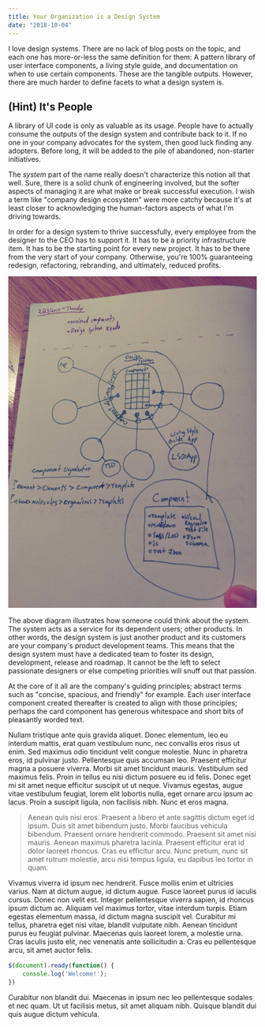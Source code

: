 ```yaml
---
title: Your Organization is a Design System
date: "2018-10-04"
---
```


I love design systems. There are no lack of blog posts on the topic, and each one has more-or-less the same definition for them: A pattern library of user interface components, a living style guide, and documentation on when to use certain components. These are the tangible outputs. However, there are much harder to define facets to what a design system is. 

<!-- end -->

## (Hint) It's People

A library of UI code is only as valuable as its usage. People have to actually consume the outputs of the design system and contribute back to it. If no one in your company advocates for the system, then good luck finding any adopters. Before long, it will be added to the pile of abandoned, non-starter initiatives. 

The _system_ part of the name really doesn't characterize this notion all that well. Sure, there is a solid chunk of engineering involved, but the softer aspects of managing it are what make or break successful execution. I wish a term like "company design ecosystem" were more catchy because it's at least closer to acknowledging the human-factors aspects of what I'm driving towards. 

In order for a design system to thrive successfully, every employee from the designer to the CEO has to support it. It has to be a priority infrastructure item. It has to be the starting point for every new project. It has to be there from the very start of your company. Otherwise, you're 100% guaranteeing redesign, refactoring, rebranding, and ultimately, reduced profits.

![A diagram of how a design system services the apps that depend on it.](./design-system.jpg)

The above diagram illustrates how someone could think about the system. The system acts as a service for its dependent users; other products. In other words, the design system is just another product and its customers are your company's product development teams. This means that the design system must have a dedicated team to foster its design, development, release and roadmap. It cannot be the left to select passionate designers or else competing priorities will snuff out that passion. 

At the core of it all are the company's guiding principles; abstract terms such as "concise, spacious, and friendly" for example. Each user interface component created thereafter is created to align with those principles; perhaps the card component has generous whitespace and short bits of pleasantly worded text. 

Nullam tristique ante quis gravida aliquet. Donec elementum, leo eu interdum mattis, erat quam vestibulum nunc, nec convallis eros risus ut enim. Sed maximus odio tincidunt velit congue molestie. Nunc in pharetra eros, id pulvinar justo. Pellentesque quis accumsan leo. Praesent efficitur magna a posuere viverra. Morbi sit amet tincidunt mauris. Vestibulum sed maximus felis. Proin in tellus eu nisi dictum posuere eu id felis. Donec eget mi sit amet neque efficitur suscipit ut ut neque. Vivamus egestas, augue vitae vestibulum feugiat, lorem elit lobortis nulla, eget ornare arcu ipsum ac lacus. Proin a suscipit ligula, non facilisis nibh. Nunc et eros magna.

>Aenean quis nisi eros. Praesent a libero et ante sagittis dictum eget id ipsum. Duis sit amet bibendum justo. Morbi faucibus vehicula bibendum. Praesent ornare hendrerit commodo. Praesent sit amet nisi mauris. Aenean maximus pharetra lacinia. Praesent efficitur erat id dolor laoreet rhoncus. Cras eu efficitur arcu. Nunc pretium, nunc sit amet rutrum molestie, arcu nisi tempus ligula, eu dapibus leo tortor in quam.

Vivamus viverra id ipsum nec hendrerit. Fusce mollis enim et ultricies varius. Nam at dictum augue, id dictum augue. Fusce laoreet purus id iaculis cursus. Donec non velit est. Integer pellentesque viverra sapien, id rhoncus ipsum dictum ac. Aliquam vel maximus tortor, vitae interdum turpis. Etiam egestas elementum massa, id dictum magna suscipit vel. Curabitur mi tellus, pharetra eget nisi vitae, blandit vulputate nibh. Aenean tincidunt purus eu feugiat pulvinar. Maecenas quis laoreet lorem, a molestie urna. Cras iaculis justo elit, nec venenatis ante sollicitudin a. Cras eu pellentesque arcu, sit amet auctor felis.

```javascript
$(document).ready(function() {
    console.log('Welcome!');
})
```

Curabitur non blandit dui. Maecenas in ipsum nec leo pellentesque sodales et nec quam. Ut ut facilisis metus, sit amet aliquam nibh. Quisque blandit dui quis augue dictum vehicula.
